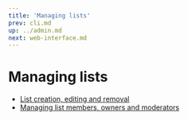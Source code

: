 ```yaml
---
title: 'Managing lists'
prev: cli.md
up: ../admin.md
next: web-interface.md
---
```


Managing lists
==============

  - [List creation, editing and removal](list-creation.md)
  - [Managing list members, owners and moderators](list-members.md)

